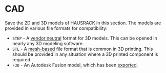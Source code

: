 # CAD

Save the 2D and 3D models of HAUSRACK in this section.
The models are provided in various file formats for compatibility:

* `STEP` - A [vendor neutral](https://en.wikipedia.org/wiki/ISO_10303-21)
  format for 3D models. This can be opened in nearly any 3D modeling software.
* `STL` - A [mesh-based](https://en.wikipedia.org/wiki/STL_(file_format))
  file format that is common in 3D printing. This should be provided in any
  situation where a 3D printed component is required.
* `F3D` - An Autodesk Fusion model, which has been [exported](https://www.autodesk.com/support/technical/article/caas/sfdcarticles/sfdcarticles/How-to-export-a-design-in-Fusion-360.html).
